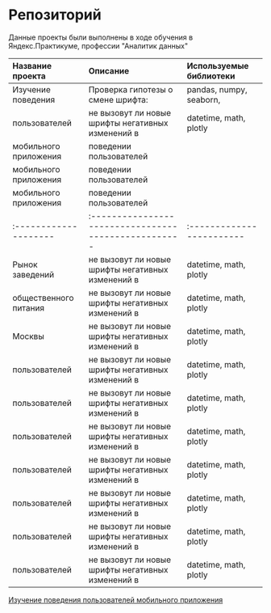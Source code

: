 # Репозиторий

Данные проекты были выполнены в ходе обучения в Яндекс.Практикуме, профессии "Аналитик данных" 

| Название проекта      | Описание                                            | Используемые библиотеки |
| :-------------------- | :-------------------------------------------------- | :--------------------   |
| Изучение поведения    | Проверка гипотезы о смене шрифта:                   | pandas, numpy, seaborn, | 
| пользователей         | не вызовут ли новые шрифты негативных изменений в   | datetime, math, plotly  |
| мобильного приложения | поведении пользователей                             |                         |
| мобильного приложения | поведении пользователей                             |                         |
| мобильного приложения | поведении пользователей                             |                         |
| :-------------------- | :---------------------------------------------------|:------------------------|
| Рынок заведений       | не вызовут ли новые шрифты негативных изменений в   | datetime, math, plotly  |
| общественного питания | не вызовут ли новые шрифты негативных изменений в   | datetime, math, plotly  |
| Москвы                | не вызовут ли новые шрифты негативных изменений в   | datetime, math, plotly  |
| пользователей         | не вызовут ли новые шрифты негативных изменений в   | datetime, math, plotly  |
| пользователей         | не вызовут ли новые шрифты негативных изменений в   | datetime, math, plotly  |
| пользователей         | не вызовут ли новые шрифты негативных изменений в   | datetime, math, plotly  |
| пользователей         | не вызовут ли новые шрифты негативных изменений в   | datetime, math, plotly  |
| пользователей         | не вызовут ли новые шрифты негативных изменений в   | datetime, math, plotly  |
| пользователей         | не вызовут ли новые шрифты негативных изменений в   | datetime, math, plotly  |
| пользователей         | не вызовут ли новые шрифты негативных изменений в   | datetime, math, plotly  |
[Изучение поведения пользователей мобильного приложения](адрес:[github.com/catyacapustina/my_projects/tree/main/behavior_of_mobile_app_users](https://github.com/catyacapustina/my_projects/tree/main/behavior_of_mobile_app_users))

